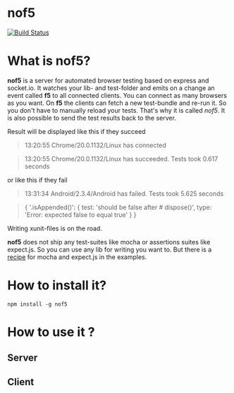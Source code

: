 nof5
====

[![Build Status](http://roomieplanet-dev.rz.hs-augsburg.de:8080/job/nof5/badge/icon)](http://roomieplanet-dev.rz.hs-augsburg.de:8080/job/nof5/)

# What is nof5?

**nof5** is a server for automated browser testing based on express and socket.io. It watches your lib- and test-folder
and emits on a change an event called **f5** to all connected clients. You can connect as many browsers as you want.
On **f5** the clients can fetch a new test-bundle and re-run it. So you don't have to manually reload your tests. That's
why it is called *nof5*.
It is also possible to send the test results back to the server. 

Result will be displayed like this if they succeed

> 13:20:55 Chrome/20.0.1132/Linux has connected 

> 13:20:55 Chrome/20.0.1132/Linux has succeeded. Tests took 0.617 seconds

or like this if they fail

>13:31:34 Android/2.3.4/Android has failed. Tests took 5.625 seconds

>{ '.isAppended()': 
   { test: 'should be false after # dispose()',
     type: 'Error: expected false to equal true' } }
     
Writing xunit-files is on the road.

**nof5** does not ship any test-suites like mocha or assertions suites like expect.js. So you can use any lib for writing
you want to. But there is a [recipe](https://github.com/peerigon/nof5/blob/master/example/assets/testRunner.js) for mocha 
and expect.js in the examples.

# How to install it?

    npm install -g nof5
    
# How to use it ?

## Server

## Client





